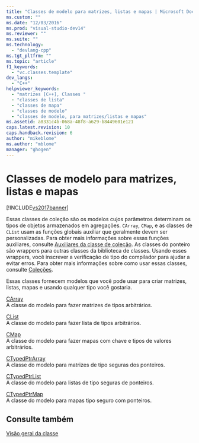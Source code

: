 ```yaml
---
title: "Classes de modelo para matrizes, listas e mapas | Microsoft Docs"
ms.custom: ""
ms.date: "12/03/2016"
ms.prod: "visual-studio-dev14"
ms.reviewer: ""
ms.suite: ""
ms.technology: 
  - "devlang-cpp"
ms.tgt_pltfrm: ""
ms.topic: "article"
f1_keywords: 
  - "vc.classes.template"
dev_langs: 
  - "C++"
helpviewer_keywords: 
  - "matrizes [C++], Classes "
  - "classes de lista"
  - "classes de mapa"
  - "classes de modelo"
  - "classes de modelo, para matrizes/listas e mapas"
ms.assetid: a8331c4b-068a-48f8-a629-b8449601e121
caps.latest.revision: 10
caps.handback.revision: 6
author: "mikeblome"
ms.author: "mblome"
manager: "ghogen"
---
```

# Classes de modelo para matrizes, listas e mapas
[!INCLUDE[vs2017banner](../assembler/inline/includes/vs2017banner.md)]

Essas classes de coleção são os modelos cujos parâmetros determinam os tipos de objetos armazenados em agregações.  `CArray`, `CMap`, e as classes de `CList` usam as funções globais auxiliar que geralmente devem ser personalizadas.  Para obter mais informações sobre essas funções auxiliares, consulte [Auxiliares da classe de coleção](../mfc/reference/collection-class-helpers.md).  As classes do ponteiro são wrappers para outras classes da biblioteca de classes.  Usando esses wrappers, você inscrever a verificação de tipo do compilador para ajudar a evitar erros.  Para obter mais informações sobre como usar essas classes, consulte [Coleções](../mfc/collections.md).  
  
 Essas classes fornecem modelos que você pode usar para criar matrizes, listas, mapas e usando qualquer tipo você gostaria.  
  
 [CArray](../mfc/reference/carray-class.md)  
 A classe do modelo para fazer matrizes de tipos arbitrários.  
  
 [CList](../mfc/reference/clist-class.md)  
 A classe do modelo para fazer lista de tipos arbitrários.  
  
 [CMap](../mfc/reference/cmap-class.md)  
 A classe do modelo para fazer mapas com chave e tipos de valores arbitrários.  
  
 [CTypedPtrArray](../mfc/reference/ctypedptrarray-class.md)  
 A classe do modelo para matrizes de tipo seguras dos ponteiros.  
  
 [CTypedPtrList](../mfc/reference/ctypedptrlist-class.md)  
 A classe do modelo para listas de tipo seguras de ponteiros.  
  
 [CTypedPtrMap](../Topic/CTypedPtrMap%20Class.md)  
 A classe do modelo para mapas tipo seguro com ponteiros.  
  
## Consulte também  
 [Visão geral da classe](../mfc/class-library-overview.md)